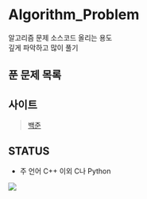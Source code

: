 # Algorithm_Problem

알고리즘 문제 소스코드 올리는 용도</br>
깊게 파악하고 많이 풀기

## 푼 문제 목록

## 사이트
> <a href="https://www.acmicpc.net/">백준</a>

## STATUS
* 주 언어 C++ 이외 C나 Python
<img src="http://mazassumnida.wtf/api/v2/generate_badge?boj=ldb0820">
